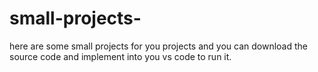 # small-projects-
here are some small projects for you projects and you can download the source code and implement into you vs code to run it.
